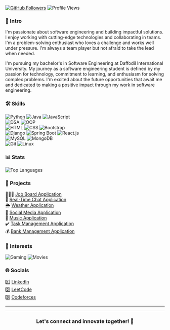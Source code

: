 [![GitHub Followers](https://img.shields.io/github/followers/atikurajib?label=Followers&style=social)](https://github.com/atikurajib)
![Profile Views](https://komarev.com/ghpvc/?username=atikurajib&color=blueviolet)

### 🤖 Intro
I'm passionate about software engineering and building impactful solutions. I enjoy working with cutting-edge technologies and collaborating in teams. I'm a problem-solving enthusiast who loves a challenge and works well under pressure. I'm always a team player but not afraid to take the lead when needed.

I'm pursuing my bachelor's in Software Engineering at Daffodil International University. My journey as a software engineering student is defined by my passion for technology, commitment to learning, and enthusiasm for solving complex problems. I'm excited about the future opportunities that await me and dedicated to making a positive impact through my work in software engineering.

### 🛠️ Skills
![Python](https://img.shields.io/badge/Python-Expert-0000FF?style=flat-square&logo=python&logoColor=white)
![Java](https://img.shields.io/badge/Java-Intermediate-16C47F?style=flat-square&logo=java&logoColor=white) 
![JavaScript](https://img.shields.io/badge/JavaScript-Beginner-FF0000?style=flat-square&logo=javascript&logoColor=white)
</br>
![DSA](https://img.shields.io/badge/DSA-Intermediate-16C47F?style=flat-square&logo=codeforces&logoColor=white)
![OOP](https://img.shields.io/badge/OOP-Expert-0000FF?style=flat-square&logo=java&logoColor=white)
</br>
![HTML](https://img.shields.io/badge/HTML-Beginner-FF0000?style=flat-square&logo=html5&logoColor=white)
![CSS](https://img.shields.io/badge/CSS-Beginner-FF0000?style=flat-square&logo=css3&logoColor=white)
![Bootstrap](https://img.shields.io/badge/Bootstrap-Beginner-FF0000?style=flat-square&logo=bootstrap&logoColor=white) 
</br>
![Django](https://img.shields.io/badge/Django-Beginner-FF0000?style=flat-square&logo=django&logoColor=white)
![Spring Boot](https://img.shields.io/badge/SpringBoot-Beginner-FF0000?style=flat-square&logo=springboot&logoColor=white)
![React.js](https://img.shields.io/badge/React.js-Beginner-FF0000?style=flat-square&logo=react&logoColor=white)
</br>
![MySQL](https://img.shields.io/badge/MySQL-Beginner-FF0000?style=flat-square&logo=mysql&logoColor=white)
![MongoDB](https://img.shields.io/badge/MongoDB-Beginner-FF0000?style=flat-square&logo=mongodb&logoColor=white)
</br>
![Git](https://img.shields.io/badge/Git-Beginner-FF0000?style=flat-square&logo=git&logoColor=white)
![Linux](https://img.shields.io/badge/Linux-Intermediate-16C47F?style=flat-square&logo=linux&logoColor=white)

### 📊 Stats
![Top Languages](https://github-readme-stats.vercel.app/api/top-langs/?username=atikurajib&layout=compact&theme=radical)

### 🚀 Projects
 👨🏻‍💻 [Job Board Application](https://github.com/atikurajib/) </br>
 📝 [Real-Time Chat Application](https://github.com/atikurajib/) </br>
 🌦️ [Weather Application](https://github.com/atikurajib/) </br>
 📱 [Social Media Application](https://github.com/atikurajib/) </br>
 🎵 [Music Application](https://github.com/atikurajib/) </br>
 ✔️ [Task Management Application](https://github.com/atikurajib/) </br>
 💰 [Bank Management Application](https://github.com/atikurajib/)

### 🌟 Interests
![Gaming](https://img.shields.io/badge/Gaming-PS5%20Lover-1E90FF?style=flat-square&logo=gaming&logoColor=white)
![Movies](https://img.shields.io/badge/Movies-Cinephile-FF4500?style=flat-square&logo=popcorn&logoColor=white)


### 🌐 Socials
 1️⃣ [LinkedIn](https://www.linkedin.com/in/atikurajib/) </br>
 2️⃣ [LeetCode](https://leetcode.com/u/atikurajib/) </br>
 3️⃣ [Codeforces](https://codeforces.com/profile/atikurajib)

<hr>
<svg width="100%" height="0.5">
  <line x1="0" y1="0" x2="100%" y2="0" stroke="#000" stroke-width="0.5" />
</svg>

<h3 align="center">Let's connect and innovate together! 🥳</h3>
